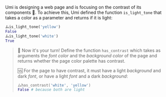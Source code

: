 Umi is designing a web page and is focusing on the contrast of its components :star_struck:. To achieve this, Umi defined the function `is_light_tone` that takes a color as a parameter and returns if it is light:

```python
ムis_light_tone('yellow')
False
ムis_light_tone('white')
True
```

> :art: Now it's your turn! Define the function `has_contrast` which takes as arguments the _font color_ and the _background color_ of the page and returns whether the page color palette has contrast. 
> 
> 🆚 For the page to have contrast, it must have a light _background_ and dark _font_, or have a light _font_ and a dark _background_:
> 
> ```python
> ムhas_contrast('white', 'yellow')
> False # because both are light
> ```

